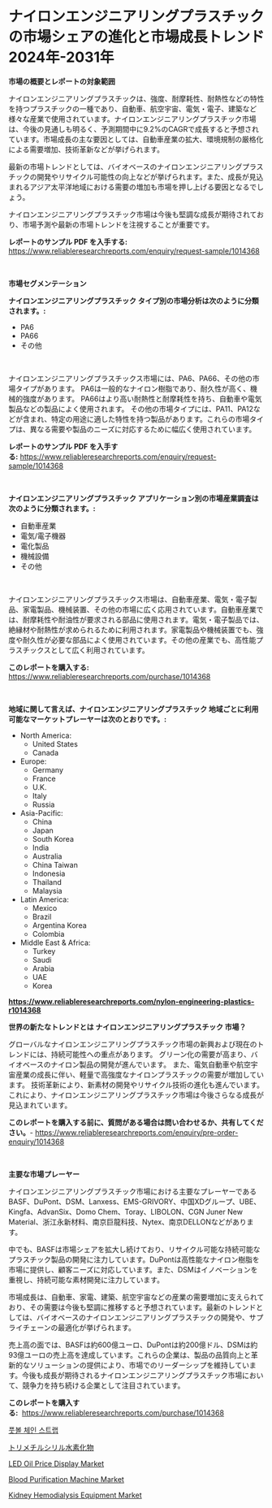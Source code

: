 <p><h1>ナイロンエンジニアリングプラスチックの市場シェアの進化と市場成長トレンド 2024年-2031年</h1></p><p><strong>市場の概要とレポートの対象範囲</strong></p>
<p><p>ナイロンエンジニアリングプラスチックは、強度、耐摩耗性、耐熱性などの特性を持つプラスチックの一種であり、自動車、航空宇宙、電気・電子、建築など様々な産業で使用されています。ナイロンエンジニアリングプラスチック市場は、今後の見通しも明るく、予測期間中に9.2%のCAGRで成長すると予想されています。市場成長の主な要因としては、自動車産業の拡大、環境規制の厳格化による需要増加、技術革新などが挙げられます。</p><p>最新の市場トレンドとしては、バイオベースのナイロンエンジニアリングプラスチックの開発やリサイクル可能性の向上などが挙げられます。また、成長が見込まれるアジア太平洋地域における需要の増加も市場を押し上げる要因となるでしょう。</p><p>ナイロンエンジニアリングプラスチック市場は今後も堅調な成長が期待されており、市場予測や最新の市場トレンドを注視することが重要です。</p></p>
<p><strong>レポートのサンプル PDF を入手する:</strong> <a href="https://www.reliableresearchreports.com/enquiry/request-sample/1014368">https://www.reliableresearchreports.com/enquiry/request-sample/1014368</a></p>
<p>&nbsp;</p>
<p><strong>市場セグメンテーション</strong></p>
<p><strong>ナイロンエンジニアリングプラスチック タイプ別の市場分析は次のように分類されます。:</strong></p>
<p><ul><li>PA6</li><li>PA66</li><li>その他</li></ul></p>
<p>&nbsp;</p>
<p><p>ナイロンエンジニアリングプラスチックス市場には、PA6、PA66、その他の市場タイプがあります。 PA6は一般的なナイロン樹脂であり、耐久性が高く、機械的強度があります。 PA66はより高い耐熱性と耐摩耗性を持ち、自動車や電気製品などの製品によく使用されます。 その他の市場タイプには、PA11、PA12などが含まれ、特定の用途に適した特性を持つ製品があります。これらの市場タイプは、異なる需要や製品のニーズに対応するために幅広く使用されています。</p></p>
<p><strong>レポートのサンプル PDF を入手する:</strong>&nbsp;<a href="https://www.reliableresearchreports.com/enquiry/request-sample/1014368">https://www.reliableresearchreports.com/enquiry/request-sample/1014368</a></p>
<p>&nbsp;</p>
<p><strong> ナイロンエンジニアリングプラスチック アプリケーション別の市場産業調査は次のように分類されます。:</strong></p>
<p><ul><li>自動車産業</li><li>電気/電子機器</li><li>電化製品</li><li>機械設備</li><li>その他</li></ul></p>
<p>&nbsp;</p>
<p><p>ナイロンエンジニアリングプラスチックス市場は、自動車産業、電気・電子製品、家電製品、機械装置、その他の市場に広く応用されています。自動車産業では、耐摩耗性や耐油性が要求される部品に使用されます。電気・電子製品では、絶縁材や耐熱性が求められるために利用されます。家電製品や機械装置でも、強度や耐久性が必要な部品によく使用されています。その他の産業でも、高性能プラスチックスとして広く利用されています。</p></p>
<p><strong>このレポートを購入する:</strong>&nbsp; <a href="https://www.reliableresearchreports.com/purchase/1014368">https://www.reliableresearchreports.com/purchase/1014368</a></p>
<p>&nbsp;</p>
<p><strong>地域に関して言えば、ナイロンエンジニアリングプラスチック 地域ごとに利用可能なマーケットプレーヤーは次のとおりです。:</strong></p>
<p><ul>
    <li>
        North America:
        <ul>
            <li>United States</li>
            <li>Canada</li>
        </ul>
    </li>
    <li>
        Europe:
        <ul>
            <li>Germany</li>
            <li>France</li>
            <li>U.K.</li>
            <li>Italy</li>
            <li>Russia</li>
        </ul>
    </li>
    <li>
        Asia-Pacific:
        <ul>
            <li>China</li>
            <li>Japan</li>
            <li>South Korea</li>
            <li>India</li>
            <li>Australia</li>
            <li>China Taiwan</li>
            <li>Indonesia</li>
            <li>Thailand</li>
            <li>Malaysia</li>
        </ul>
    </li>
    <li>
        Latin America:
        <ul>
            <li>Mexico</li>
            <li>Brazil</li>
            <li>Argentina Korea</li>
            <li>Colombia</li>
        </ul>
    </li>
    <li>
        Middle East & Africa:
        <ul>
            <li>Turkey</li>
            <li>Saudi</li>
            <li>Arabia</li>
            <li>UAE</li>
            <li>Korea</li>
        </ul>
    </li>
    </ul></p>
<p><strong><a href="https://www.reliableresearchreports.com/nylon-engineering-plastics-r1014368">https://www.reliableresearchreports.com/nylon-engineering-plastics-r1014368</a></strong>&nbsp;</p>
<p><strong>世界の新たなトレンドとは ナイロンエンジニアリングプラスチック 市場？</strong></p>
<p><p>グローバルなナイロンエンジニアリングプラスチック市場の新興および現在のトレンドには、持続可能性への重点があります。 グリーン化の需要が高まり、バイオベースのナイロン製品の開発が進んでいます。 また、電気自動車や航空宇宙産業の成長に伴い、軽量で高強度なナイロンプラスチックの需要が増加しています。 技術革新により、新素材の開発やリサイクル技術の進化も進んでいます。 これにより、ナイロンエンジニアリングプラスチック市場は今後さらなる成長が見込まれています。</p></p>
<p><strong>このレポートを購入する前に、質問がある場合は問い合わせるか、共有してください。</strong>- <a href="https://www.reliableresearchreports.com/enquiry/pre-order-enquiry/1014368">https://www.reliableresearchreports.com/enquiry/pre-order-enquiry/1014368</a></p>
<p>&nbsp;</p>
<p><strong>主要な市場プレーヤー</strong></p>
<p><p>ナイロンエンジニアリングプラスチック市場における主要なプレーヤーであるBASF、DuPont、DSM、Lanxess、EMS-GRIVORY、中国XDグループ、UBE、Kingfa、AdvanSix、Domo Chem、Toray、LIBOLON、CGN Juner New Material、浙江永新材料、南京巨龍科技、Nytex、南京DELLONなどがあります。</p><p>中でも、BASFは市場シェアを拡大し続けており、リサイクル可能な持続可能なプラスチック製品の開発に注力しています。DuPontは高性能なナイロン樹脂を市場に提供し、顧客ニーズに対応しています。また、DSMはイノベーションを重視し、持続可能な素材開発に注力しています。</p><p>市場成長は、自動車、家電、建築、航空宇宙などの産業の需要増加に支えられており、その需要は今後も堅調に推移すると予想されています。最新のトレンドとしては、バイオベースのナイロンエンジニアリングプラスチックの開発や、サプライチェーンの最適化が挙げられます。</p><p>売上高の面では、BASFは約600億ユーロ、DuPontは約200億ドル、DSMは約93億ユーロの売上高を達成しています。これらの企業は、製品の品質向上と革新的なソリューションの提供により、市場でのリーダーシップを維持しています。今後も成長が期待されるナイロンエンジニアリングプラスチック市場において、競争力を持ち続ける企業として注目されています。</p></p>
<p><strong>このレポートを購入する:</strong>&nbsp;&nbsp;<a href="https://www.reliableresearchreports.com/purchase/1014368">https://www.reliableresearchreports.com/purchase/1014368</a></p>
<p><p><a href="https://github.com/JackieFauhey9089475/Market-Research-Report-List-1/blob/main/397582921589.md">풋볼 체인 스트랩</a></p><p><a href="https://github.com/AaronVargas43/Market-Research-Report-List-1/blob/main/767933923878.md">トリメチルシリル水素化物</a></p><p><a href="https://gentle-editor-9db.notion.site/LED-Oil-Price-Display-Market-Insight-Market-Trends-Growth-Forecasted-from-2024-TO-2031-b19270bda3454d12b53a179ae7e58ca5">LED Oil Price Display Market</a></p><p><a href="https://github.com/julyju69/Market-Research-Report-List-2/blob/main/blood-purification-machine-market.md">Blood Purification Machine Market</a></p><p><a href="https://github.com/gdfhhhj/Market-Research-Report-List-4/blob/main/kidney-hemodialysis-equipment-market.md">Kidney Hemodialysis Equipment Market</a></p></p>